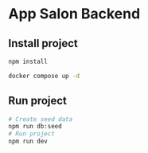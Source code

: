 # App Salon Backend

## Install project

```bash
npm install
```

```bash
docker compose up -d
```

## Run project

```bash
# Create seed data
npm run db:seed
# Run project
npm run dev
```
